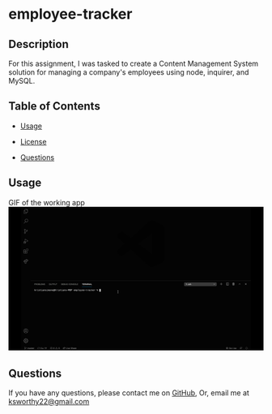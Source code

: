 # employee-tracker

 ## Description
   <p> For this assignment, I was tasked to create a Content Management System solution for managing a company's employees using node, inquirer, and MySQL.<p>

  ## Table of Contents

  
  * [Usage](#usage)
  * [License](#License)
  
  * [Questions](#Questions)


  ## Usage
  GIF of the working app
  ![](https://github.com/oksimone/employee-tracker/blob/master/assets/employee.gif)

 




  ## Questions
  If you have any questions, please contact me on [GitHub](http://github.com/oksimone), Or, email me at ksworthy22@gmail.com

